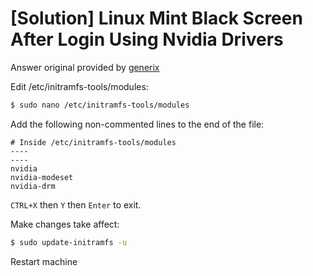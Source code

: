# [Solution] Linux Mint Black Screen After Login Using Nvidia Drivers
Answer original provided by [generix](https://forums.developer.nvidia.com/t/linux-mint-nvidia-driver-loads-with-startx-but-not-on-initial-startup/168262)

Edit /etc/initramfs-tools/modules:
```bash
$ sudo nano /etc/initramfs-tools/modules
```
Add the following non-commented lines to the end of the file:
```
# Inside /etc/initramfs-tools/modules
----
----
nvidia
nvidia-modeset
nvidia-drm
```
`CTRL+X` then `Y` then `Enter` to exit.

Make changes take affect:
```bash
$ sudo update-initramfs -u
```
Restart machine
